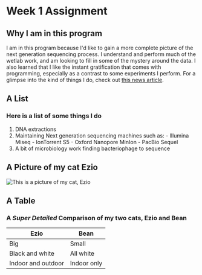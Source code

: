 # Week 1 Assignment

## Why I am in this program
I am in this program because I'd like to gain a more complete picture of the next generation sequencing process.
I understand and perform much of the wetlab work, and am looking to fill in some of the mystery around the data.
I also learned that I like the instant gratification that comes with programming, especially as a contrast to some experiments I perform.
For a glimpse into the kind of things I do, check out [this news article](https://www.statnews.com/2018/10/16/phage-therapy-viruses-carl-merril-navy/).

## A List
### Here is a list of some things I do

1. DNA extractions
1. Maintaining Next generation sequencing machines such as:
        - Illumina Miseq
        - IonTorrent S5
        - Oxford Nanopore MinIon
        - PacBio Sequel
1. A bit of microbiology work finding bacteriophage to sequence

## A Picture of my cat Ezio
![This is a picture of my cat, Ezio](/ezio.JPG)

## A Table 
### A *Super Detailed* Comparison of my two cats, Ezio and Bean

Ezio | Bean
---------|---------
Big  | Small
Black and white| All white
Indoor and outdoor| Indoor only

